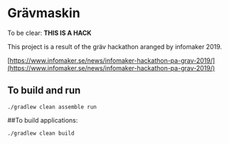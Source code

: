 # Grävmaskin
To be clear: **THIS IS A HACK** 

This project is a result of the gräv hackathon aranged by infomaker 2019.

[https://www.infomaker.se/news/infomaker-hackathon-pa-grav-2019/](https://www.infomaker.se/news/infomaker-hackathon-pa-grav-2019/)

## To build and run 
```
./gradlew clean assemble run
```

##To build applications:
```
./gradlew clean build
```